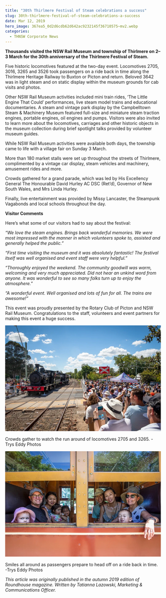 ```yaml
---
title: "30th Thirlmere Festival of Steam celebrations a success"
slug: 30th-thirlmere-festival-of-steam-celebrations-a-success
date: Mar 12, 2019
hero_image: 367ea5_0d2d6cdb62d642ac9232145f36710575~mv2.webp
categories:
  - THNSW Corporate News
---
```



**Thousands visited the NSW Rail Museum and township of Thirlmere on 2–3 March for the 30th anniversary of the Thirlmere Festival of Steam.**

Five historic locomotives featured at the two-day event. Locomotives 2705, 3016, 3265 and 3526 took passengers on a ride back in time along the Thirlmere Heritage Railway to Buxton or Picton and return. Beloved 3642 was in light steam and on static display within the museum grounds for cab visits and photos.

Other NSW Rail Museum activities included mini train rides, ‘The Little Engine That Could’ performances, live steam model trains and educational documentaries. A steam and vintage park display by the Campbelltown Steam & Machinery Museum featured full-size and miniature steam traction engines, portable engines, oil engines and pumps. Visitors were also invited to learn more about the locomotives, carriages and other historic objects in the museum collection during brief spotlight talks provided by volunteer museum guides.

While NSW Rail Museum activities were available both days, the township came to life with a village fair on Sunday 3 March.

More than 180 market stalls were set up throughout the streets of Thirlmere, complimented by a vintage car display, steam vehicles and machinery, amusement rides and more.

Crowds gathered for a grand parade, which was led by His Excellency General The Honourable David Hurley AC DSC (Ret’d), Governor of New South Wales, and Mrs Linda Hurley.

Finally, live entertainment was provided by Missy Lancaster, the Steampunk Vagabonds and local schools throughout the day.

**Visitor Comments**

Here’s what some of our visitors had to say about the festival:

*“We love the steam engines. Brings back wonderful memories. We were most impressed with the manner in which volunteers spoke to, assisted and generally helped the public.”*

*“First time visiting the museum and it was absolutely fantastic! The festival itself was well organised and event staff were very helpful.”*

*“Thoroughly enjoyed the weekend. The community goodwill was warm, welcoming and very much appreciated. Did not hear an unkind word from anyone. It was wonderful to see so many folks turn up to enjoy the atmosphere.”*

*“A wonderful event. Well organised and lots of fun for all. The trains are awesome!”*

This event was proudly presented by the Rotary Club of Picton and NSW Rail Museum. Congratulations to the staff, volunteers and event partners for making this event a huge success.

![](367ea5_0d2d6cdb62d642ac9232145f36710575~mv2.webp)

Crowds gather to watch the run around of locomotives 2705 and 3265. -Trys Eddy Photos

![](367ea5_7816bafec1f746c8888a115b5d58d916~mv2.webp)

Smiles all around as passengers prepare to head off on a ride back in time. -Trys Eddy Photos

*This article was originally published in the autumn 2019 edition of Roundhouse magazine. Written by Tatianna Lazowski, Marketing & Communications Officer.*
